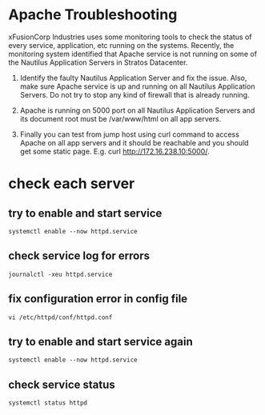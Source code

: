 # Apache Troubleshooting
xFusionCorp Industries uses some monitoring tools to check the status of every service, application, etc running on the systems. Recently, the monitoring system identified that Apache service is not running on some of the Nautilus Application Servers in Stratos Datacenter.

1. Identify the faulty Nautilus Application Server and fix the issue. Also, make sure Apache service is up and running on all Nautilus Application Servers. Do not try to stop any kind of firewall that is already running.

2. Apache is running on 5000 port on all Nautilus Application Servers and its document root must be /var/www/html on all app servers.

3. Finally you can test from jump host using curl command to access Apache on all app servers and it should be reachable and you should get some static page. E.g. curl http://172.16.238.10:5000/.

# check each server
## try to enable and start service
`systemctl enable --now httpd.service`
## check service log for errors
`journalctl -xeu httpd.service`
## fix configuration error in config file
`vi /etc/httpd/conf/httpd.conf`
## try to enable and start service again
`systemctl enable --now httpd.service`
## check service status
`systemctl status httpd`